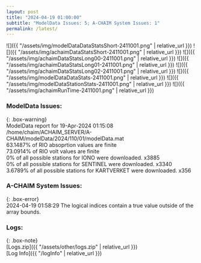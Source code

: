 ```yaml
---
layout: post
title: "2024-04-19 01:00:00"
subtitle: "ModelData Issues: 5; A-CHAIM System Issues: 1"
permalink: /latest/
---
```


![]({{ "/assets/img/modelDataDataStatsShort-2411001.png" | relative_url }})
![]({{ "/assets/img/achaimDataStatsShort-2411001.png" | relative_url }})
![]({{ "/assets/img/achaimDataStatsLong00-2411001.png" | relative_url }})
![]({{ "/assets/img/achaimDataStatsLong01-2411001.png" | relative_url }})
![]({{ "/assets/img/achaimDataStatsLong02-2411001.png" | relative_url }})
![]({{ "/assets/img/modelDataDataStats-2411001.png" | relative_url }})
![]({{ "/assets/img/modelDataStationStats-2411001.png" | relative_url }})
![]({{ "/assets/img/achaimRunTime-2411001.png" | relative_url }})


### ModelData Issues:  
  
{: .box-warning}  
 ModelData report for 19-Apr-2024 01:15:08   
 /home/chaim/ACHAIM_SERVER/A-CHAIM/modelData/2024/110/01/modelData.mat   
 63.1487% of RIO absoprtion values are finite   
 73.0914% of RIO volt values are finite   
 0% of all possible stations for IONO were downloaded. x3885   
 0% of all possible stations for SENTINEL were downloaded. x3340   
 3.6789% of all possible stations for KARTVERKET were downloaded. x356   
  
### A-CHAIM System Issues:  
  
{: .box-error}  
2024-04-19 01:58:29 The logical indices contain a true value outside of the array bounds.  

### Logs:  
  
{: .box-note}  
[Logs.zip]({{ "/assets/other/logs.zip" | relative_url }})  
[Log Info]({{ "/logInfo" | relative_url }})  
